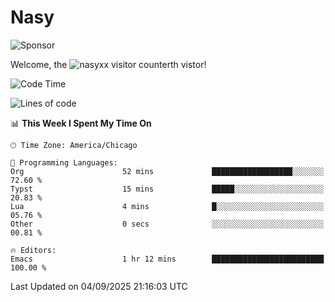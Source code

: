 # Nasy

<!--
<p align="center">
<img height="200" src="https://github-readme-stats.vercel.app/api?username=nasyxx&count_private=true&show_icons=true&theme=dracula&include_all_commits=true"/>
<img height="200" src="https://github-readme-stats.vercel.app/api/top-langs/?username=nasyxx&theme=dracula&hide=html,jupyter+notebook&count_private=true&show_icons=true"/>
</p>

  
----------------
-->

![Sponsor](https://img.shields.io/static/v1.svg?label=Sponsor&message=%E2%9D%A4&logo=GitHub&style=flat&color=pink)
 
Welcome, the ![nasyxx visitor counter](https://count.getloli.com/get/@nasyxx?theme=rule34)th vistor!
 
<!--START_SECTION:waka-->
![Code Time](http://img.shields.io/badge/Code%20Time-4%2C754%20hrs%206%20mins-blue)

![Lines of code](https://img.shields.io/badge/From%20Hello%20World%20I%27ve%20Written-6.3%20million%20lines%20of%20code-blue)

📊 **This Week I Spent My Time On** 

```text
🕑︎ Time Zone: America/Chicago

💬 Programming Languages: 
Org                      52 mins             ██████████████████░░░░░░░   72.60 % 
Typst                    15 mins             █████░░░░░░░░░░░░░░░░░░░░   20.83 % 
Lua                      4 mins              █░░░░░░░░░░░░░░░░░░░░░░░░   05.76 % 
Other                    0 secs              ░░░░░░░░░░░░░░░░░░░░░░░░░   00.81 % 

🔥 Editors: 
Emacs                    1 hr 12 mins        █████████████████████████   100.00 % 
```


 Last Updated on 04/09/2025 21:16:03 UTC
<!--END_SECTION:waka-->

<!-- ![visitors](https://visitor-badge.laobi.icu/badge?page_id=nasyxx.nasyxx) -->
